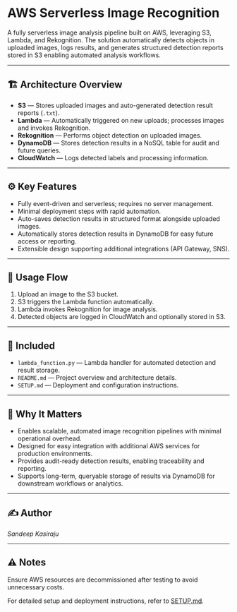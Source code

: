# AWS Serverless Image Recognition

A fully serverless image analysis pipeline built on AWS, leveraging S3, Lambda, and Rekognition. The solution automatically detects objects in uploaded images, logs results, and generates structured detection reports stored in S3 enabling automated analysis workflows.

---

## 🏗️ Architecture Overview
- **S3** — Stores uploaded images and auto-generated detection result reports (`.txt`).
- **Lambda** — Automatically triggered on new uploads; processes images and invokes Rekognition.
- **Rekognition** — Performs object detection on uploaded images.
- **DynamoDB** — Stores detection results in a NoSQL table for audit and future queries.
- **CloudWatch** — Logs detected labels and processing information.

---

## ⚙️ Key Features
- Fully event-driven and serverless; requires no server management.
- Minimal deployment steps with rapid automation.
- Auto-saves detection results in structured format alongside uploaded images.
- Automatically stores detection results in DynamoDB for easy future access or reporting.
- Extensible design supporting additional integrations (API Gateway, SNS).

---

## 🚀 Usage Flow
1. Upload an image to the S3 bucket.
2. S3 triggers the Lambda function automatically.
3. Lambda invokes Rekognition for image analysis.
4. Detected objects are logged in CloudWatch and optionally stored in S3.

---

## 📂 Included
- `lambda_function.py` — Lambda handler for automated detection and result storage.
- `README.md` — Project overview and architecture details.
- `SETUP.md` — Deployment and configuration instructions.

---

## 🎯 Why It Matters
- Enables scalable, automated image recognition pipelines with minimal operational overhead.
- Designed for easy integration with additional AWS services for production environments.
- Provides audit-ready detection results, enabling traceability and reporting.
- Supports long-term, queryable storage of results via DynamoDB for downstream workflows or analytics.

---

## ✍️ Author
*Sandeep Kasiraju*

---

## ⚠️ Notes
Ensure AWS resources are decommissioned after testing to avoid unnecessary costs.


For detailed setup and deployment instructions, refer to [SETUP.md](./SETUP.md).
